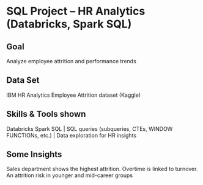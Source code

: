 # SQL Project – HR Analytics (Databricks, Spark SQL)

## Goal
Analyze employee attrition and performance trends
## Data Set
IBM HR Analytics Employee Attrition dataset (Kaggle)
## Skills & Tools shown
Databricks Spark SQL | SQL queries (subqueries, CTEs, WINDOW FUNCTIONs, etc.) | Data exploration for HR insights
## Some Insights
Sales department shows the highest attrition. Overtime is linked to turnover. An attrition risk in younger and mid-career groups
